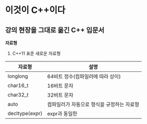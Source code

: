 # 이것이 C++이다
## 강의 현장을 그대로 옮긴 C++ 입문서



**자료형**
1. C++11 표준 새로운 자료형

자료형 | 설명
------------ | -------------
longlong | 64비트 정수(컴파일러에 따라 상이)
char16_t | 16비트 문자
char32_t | 32비트 문자
auto | 컴파일러가 자동으로 형식을 규정하는 자료형
decltype(expr) | expr과 동일한 
